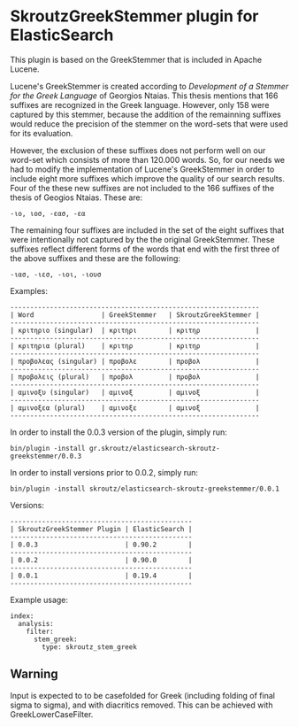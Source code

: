 SkroutzGreekStemmer plugin for ElasticSearch
===========================================

This plugin is based on the GreekStemmer that is included in Apache Lucene.

Lucene's GreekStemmer is created according to _Development of a Stemmer for the Greek Language_ of Georgios Ntaias. This thesis mentions that 166 suffixes are recognized in the Greek language. However, only 158 were captured by this stemmer, because the addition of the remainning suffixes would reduce the precision of the stemmer on the word-sets that were used for its evaluation.

However, the exclusion of these suffixes does not perform well on our word-set which consists of more than 120.000 words. So, for our needs we had to modify the implementation of Lucene's GreekStemmer in order to include eight more suffixes which improve the quality of our search results. Four of the these new suffixes are not included to the 166 suffixes of the thesis of Geogios Ntaias. These are:

    -ιο, ιοσ, -εασ, -εα

The remaining four suffixes are included in the set of the eight suffixes that were intentionally not captured by the the original GreekStemmer. These suffixes reflect different forms of the words that end with the first three of the above suffixes and these are the following:

    -ιασ, -ιεσ, -ιοι, -ιουσ

Examples:

    ---------------------------------------------------------------
    | Word                 | GreekStemmer   | SkroutzGreekStemmer |
    ---------------------------------------------------------------
    | κριτηριο (singular)  | κριτηρι        | κριτηρ              |
    ---------------------------------------------------------------
    | κριτηρια (plural)    | κριτηρ         | κριτηρ              |
    ---------------------------------------------------------------
    | προβολεας (singular) | προβολε        | προβολ              |
    ---------------------------------------------------------------
    | προβολεις (plural)   | προβολ         | προβολ              |
    ---------------------------------------------------------------
    | αμινοξυ (singular)   | αμινοξ         | αμινοξ              |
    ---------------------------------------------------------------
    | αμινοξεα (plural)    | αμινοξε        | αμινοξ              |
    ---------------------------------------------------------------


In order to install the 0.0.3 version of the plugin, simply run:

    bin/plugin -install gr.skroutz/elasticsearch-skroutz-greekstemmer/0.0.3


In order to install versions prior to 0.0.2, simply run:

    bin/plugin -install skroutz/elasticsearch-skroutz-greekstemmer/0.0.1

Versions:

    ----------------------------------------------
    | SkroutzGreekStemmer Plugin | ElasticSearch |
    ----------------------------------------------
    | 0.0.3                      | 0.90.2        |
    ----------------------------------------------
    | 0.0.2                      | 0.90.0        |
    ----------------------------------------------
    | 0.0.1                      | 0.19.4        |
    ----------------------------------------------



Example usage:

	index:
	  analysis:
	    filter:
	      stem_greek:
	        type: skroutz_stem_greek


Warning
-------

Input is expected to to be casefolded for Greek (including folding of final sigma to sigma), and with diacritics removed. This can be achieved with GreekLowerCaseFilter.
